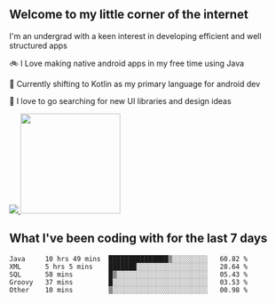 ## Welcome to my little corner of the internet
I'm an undergrad with a keen interest in developing efficient and well structured apps

🚲 I Love making native android apps in my free time using Java

🌄 Currently shifting to Kotlin as my primary language for android dev

🔮  I love to go searching for new UI libraries and design ideas

<a href="">
  <img src="https://komarev.com/ghpvc/?username=ade3l&style=flat-square" />
</a>

<img height="180em" src="https://github-readme-stats-eight-theta.vercel.app/api/top-langs/?username=ade3l&langs_count=7&theme=cobalt&layout=compact"/>

## What I've been coding with for the last 7 days
<!--START_SECTION:waka-->
```text
Java     10 hrs 49 mins  ███████████████▒░░░░░░░░░   60.82 % 
XML      5 hrs 5 mins    ███████░░░░░░░░░░░░░░░░░░   28.64 % 
SQL      58 mins         █▒░░░░░░░░░░░░░░░░░░░░░░░   05.43 % 
Groovy   37 mins         █░░░░░░░░░░░░░░░░░░░░░░░░   03.53 % 
Other    10 mins         ▒░░░░░░░░░░░░░░░░░░░░░░░░   00.98 % 
```
<!--END_SECTION:waka-->
